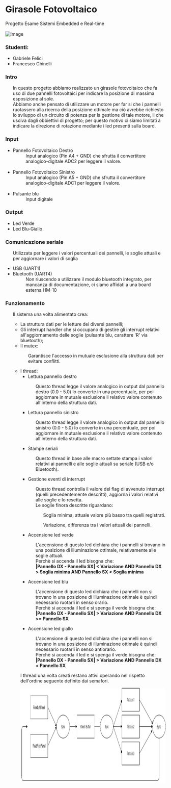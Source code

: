 <h1> Girasole Fotovoltaico </h1>
<p> Progetto Esame Sistemi Embedded e Real-time </p>
<p><img alt="Image" title="icon" src="G_IMG.png" width="600" height="600" align="center"/></p>

<h3> Studenti: </h3>
<ul>
  <li>Gabriele Felici</li>
  <li>Francesco Ghinelli</li>
</ul>

<h3>Intro</h3>
<ul>
  <p>In questo progetto abbiamo realizzato un girasole fotovoltaico che fa uso di due pannelli fotovoltaici per indicare la posizione di massima esposizione al sole.<br>
     Abbiamo anche pensato di utilizzare un motore per far si che i pannelli ruotassero alla ricerca della posizione ottimale ma ciò avrebbe richiesto lo sviluppo di un circuito        di potenza per la gestione di tale motore, il che usciva dagli obbiettivi di progetto; per questo motivo ci siamo limitati a indicare la direzione di rotazione mediante i led      presenti sulla board.
  </p>
</ul>

<h3>Input</h3>
  <ul>
    <li>Pannello Fotovoltaico Destro<br>
        <dd>Input analogico (Pin A4 + GND) che sfrutta il convertitore analogico-digitale ADC2 per leggere il valore.</dd><br>
    </li>
    <li>Pannello Fotovoltaico Sinistro<br>
        <dd>Input analogico (Pin A5 + GND) che sfrutta il convertitore analogico-digitale ADC1 per leggere il valore.</dd><br>
    </li>
    <li>Pulsante blu<br>
       <dd>Input digitale</dd>
  </ul>
<h3>Output</h3>
  <ul>
    <li>Led Verde</li>
    <li>Led Blu-Giallo</li>
  </ul>
<h3>Comunicazione seriale</h3>
  <ul>
    <p>Utilizzata per leggere i valori percentuali dei pannelli, le soglie attuali e per aggiornare i valori di soglia</p>
    <li>USB (UART1)</li>
    <li>Bluetooth (UART4)<br>
      <dd>Non riuscendo a utilizzare il modulo bluetooth integrato, per mancanza di documentazione, ci siamo affidati a una board esterna HM-10
    </li>
  </ul>
<h3>Funzionamento</h3>
  <ul>
    <p>Il sistema una volta alimentato crea:
      <ul>
        <li>La struttura dati per le letture dei diversi pannelli;</li>
        <li>Gli interrupt handler che si occupano di gestire gli interrupt relativi all'aggiornamento delle soglie (pulsante blu, carattere 'R' via bluetooth);
        <li>Il mutex:
          <ul>
            <p>Garantisce l'accesso in mutuale esclusione alla struttura dati per evitare conflitti.</p>
          </ul>
        <li>I thread:
          <ul>
            <li>Lettura pannello destro
              <ul>
                <p>Questo thread legge il valore analogico in output dal pannello destro (0.0 - 5.0) lo converte in una percentuale, per poi aggiornare in mutuale esclusione 
                   il relativo valore contenuto all'interno della struttura dati.
                </p>
              </ul>
            <li>Lettura pannello sinistro
              <ul>
                <p>Questo thread legge il valore analogico in output dal pannello sinistro (0.0 - 5.0) lo converte in una percentuale, per poi aggiornare in mutuale esclusione 
                   il relativo valore contenuto all'interno della struttura dati.
                </p>
              </ul>              
            <li>Stampe seriali
              <ul>
                <p>Questo thread in base alle macro settate stampa i valori relativi ai pannelli e alle soglie attuali su seriale (USB e/o Bluetooth).
                </p>
              </ul>
            <li>Gestione eventi di interrupt
              <ul>
                <p>Questo thread controlla il valore del flag di avvenuto interrupt (quelli precedentemente descritti), aggiorna i valori relativi alle soglie e lo resetta.<br>
                   Le soglie finora descritte riguardano:
                   <ul>
                     <p>Soglia minima, attuale valore più basso tra quelli registrati.</p>
                     <p>Variazione, differenza tra i valori attuali dei pannelli.</p>
                   </ul>
                </p>
              </ul>
            <li>Accensione led verde
              <ul>
                <p>L'accensione di questo led dichiara che i pannelli si trovano in una posizione di illuminazione ottimale, relativamente alle soglie attuali.<br>
                   Perchè si accenda il led bisogna che:<br>
                   <b>|Pannello DX - Pannello SX| < Variazione AND Pannello DX > Soglia minima AND Pannello SX > Soglia minima</b>
                 </p>
              </ul>
            <li>Accensione led blu
              <ul>
                <p>L'accensione di questo led dichiara che i pannelli non si trovano in una posizione di illuminazione ottimale è quindi necessario ruotarli in senso orario.
                   <br>
                   Perchè si accenda il led e si spenga il verde bisogna che:<br>
                   <b>|Pannello DX - Pannello SX| > Variazione AND Pannello DX >= Pannello SX</b>
                 </p>
              </ul>
            <li>Accensione led giallo
              <ul>
                <p>L'accensione di questo led dichiara che i pannelli non si trovano in una posizione di illuminazione ottimale è quindi necessario ruotarli in senso antiorario.
                   <br>
                   Perchè si accenda il led e si spenga il verde bisogna che:<br>
                   <b>|Pannello DX - Pannello SX| > Variazione AND Pannello DX < Pannello SX</b>
                 </p>
              </ul>
           </ul>
        <p>I thread una volta creati restano attivi operando nel rispetto dell'ordine seguente definito dai semafori.</p>
        <p><img alt="Image" title="icon" src="parallel_regions.png" width="800" height="300" align="center"/></p>
    </p>
  </ul>
   

